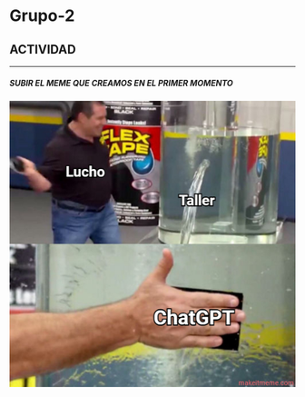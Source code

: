 # Grupo-2
## ACTIVIDAD 
---
##### SUBIR EL MEME QUE CREAMOS EN EL PRIMER MOMENTO
![Meme Lucho](./makeitmeme_XhMMg.jpeg)
